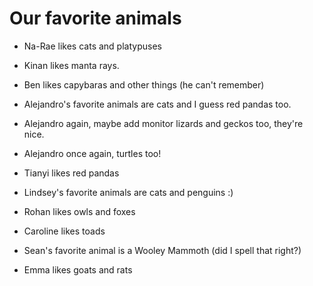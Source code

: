 # Our favorite animals

- Na-Rae likes cats and platypuses
- Kinan likes manta rays.

- Ben likes capybaras and other things (he can't remember)

- Alejandro's favorite animals are cats and I guess red pandas too.
- Alejandro again, maybe add monitor lizards and geckos too, they're nice.
- Alejandro once again, turtles too!
- Tianyi likes red pandas
- Lindsey's favorite animals are cats and penguins :) 
- Rohan likes owls and foxes
- Caroline likes toads

- Sean's favorite animal is a Wooley Mammoth (did I spell that right?)
- Emma likes goats and rats

